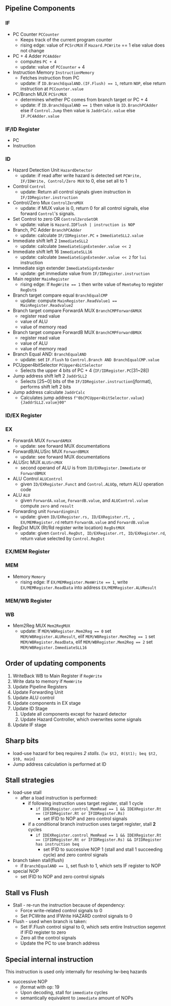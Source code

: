 
## Pipeline Components

### IF
- PC Counter `PCCounter`
  - Keeps track of the current program counter
  - rising edge: value of `PCSrcMUX` if `Hazard.PCWrite` == 1 else value does not change
- PC + 4 Adder `PC4Adder`
  - computes `PC + 4`
  - update: value of `PCCounter` + 4
- Instruction Memory `InstructionMemory`
  - Fetches instruction from PC
  - update: if `ID.BranchEqualAND.(IF.Flush) == 1`, return `NOP`, else return instruction at `PCCounter.value`
- PC/Branch MUX `PCSrcMUX`
  - determines whether PC comes from branch target or PC + 4
  - update: if `ID.BranchEqualAND == 1` then value is `ID.BranchPCAdder` else if `Control.Jump` then value is `JaddrCalc.value` else  `IF.PC4Adder.value`

### IF/ID Register
- PC
- Instruction
### ID
- Hazard Detection Unit `HazardDetector`
  - update: if read after write hazard is detected set `PCWrite, IF/IDWrite, Control/Zero MUX` to 0, else set all to 1
- Control `Control`
  - update: Return all control signals given instruction in `IF/IDRegister.instruction`
- Control/Zero Mux `ControlZeroMUX`
  - update: if MUX value is 0, return 0 for all control signals, else forward `Control`'s signals.
- Set Control to zero OR `ControlZeroSetOR`
  - update: value is `Hazard.IDFlush | instruction is NOP`
- Branch, PC Adder `BranchPCAdder`
  - update: calculate `IF/IDRegister.PC` + `ImmediateSLL2.value`
- Immediate shift left 2 `ImmediateSLL2`
  - update: calculate `ImmediateSignExtender.value << 2`
- Immediate shift left 16 `ImmediateSLL16`
  - update: calculate `ImmediateSignExtender.value << 2` for `lui` instruction
- Immediate sign extender `ImmediateSignExtender`
  - update: get immediate value from `IF/IDRegister.instruction`
- Main register `MainRegister`
  - rising edge: If `RegWrite == 1` then write value of `MemtoReg` to register `RegDst`s
- Branch target compare equal `BranchEqualCMP`
  - update: compute `MainRegister.ReadValue1 == MainRegister.Readvalue2`
- Branch target compare ForwardA MUX `BranchCMPForwardAMUX`
  - register read value
  - value of ALU
  - value of memory read
- Branch target compare ForwardB MUX `BranchCMPForwardBMUX`
  - register read value
  - value of ALU
  - value of memory read
- Branch Equal AND: `BranchEqualAND`
  - update: set `IF.Flush` to `Control.Branch AND BranchEqualCMP.value`
- PCUpper4bitSelector `PCUpper4bitSelector`
  - Selects the upper 4 bits of PC + 4 (`IF/IDRegister.PC`[31~28])
- Jump address shift left 2 `JaddrSLL2`
  - Selects [25~0] bits of the `IF/IDRegister.instruction`(jformat), performs shift left 2 bits
- Jump address calculate `JaddrCalc`
  - Calculates jump address `f"0b{PCUpper4bitSelector.value}{JaddrSLL2.value}00"`

### ID/EX Register

### EX
- ForwardA MUX `ForwardAMUX`
  - update: see forward MUX documentations
- ForwardB/ALUSrc MUX `ForwardBMUX`
  - update: see forward MUX documentations
- ALUSrc MUX `ALUSrcMUX`
  - second operand of ALU is from `ID/EXRegister.Immediate` or `ForwardBMUX`
- ALU Control `ALUControl`
  - given `ID/EXRegister.Funct` and `Control.ALUOp`, return ALU operation code
- ALU `ALU`
  - given `ForwardA.value`, `ForwardB.value`, and `ALUControl.value` compute `zero` and `result`
- Forwarding unit `ForwardingUnit`
  - update: given `ID/EXRegister.rs, ID/EXRegister.rt, , EX/MEMRegister.rd` return `ForwardA.value` and `ForwardB.value`
- RegDst MUX (Rt/Rd register write location) `RegDstMUX`
  - update: given `Control.RegDst, ID/EXRegister.rt, ID/EXRegister.rd`, return value selected by `Control.RegDst`

### EX/MEM Register

### MEM
- Memory `Memory`
  - rising edge: If `EX/MEMRegister.MemWrite == 1`, write `EX/MEMRegister.ReadData` into address `EX/MEMRegister.ALUResult`
### MEM/WB Register

### WB
- Mem2Reg MUX `Mem2RegMUX`
  - update: If `MEM/WBRegister.Mem2Reg == 0` set `MEM/WBRegister.ALUResult`, elif `MEM/WBRegister.Mem2Reg == 1` set `MEM/WBRegister.ReadData`, elif `MEM/WBRegister.Mem2Reg == 2` set `MEM/WBRegister.ImmediateSLL16`

  
## Order of updating components
1. WriteBack WB to Main Register if `RegWrite`
2. Write data to memory if `MemWrite`
3. Update Pipeline Registers
4. Update Forwarding Unit
5. Update ALU control
5. Update components in EX stage
6. Update ID Stage
   1. Update all components except for hazard detector
   2. Update Hazard Controller, which overwrites some signals
7. Update IF stage


## Sharp bits
- load-use hazard for beq requires *2 stalls*. (`lw $t2, 0($t1); beq $t2, $t0, main`)
- Jump address calculation is performed at ID


## Stall strategies
- load-use stall
  - after a load instruction is performed:
    - if following instruction uses target register, stall 1 cycle
      - `if IDEXRegister.control_MemRead == 1 && IDEXRegister.Rt == (IFIDRegister.Rt or IFIDRegister.Rs)`
        - set IFID to NOP and zero control signals
    - if a conditional branch instruction uses target register, stall **2** cycles
      - `if IDEXRegister.control_MemRead == 1 && IDEXRegister.Rt == (IFIDRegister.Rt or IFIDRegister.Rs) && IFIDRegister has instruction beq`
        - set IFID to successive NOP 1 (stall and stall 1 succeeding cycle) and zero control signals
- branch taken stall(flush)
  - if `BranchEqualAND == 1`, set flush to 1, which sets IF register to NOP
- special NOP
  - set IFID to NOP and zero control signals

## Stall vs Flush
- Stall - re-run the instruction because of dependency: 
  - Force write-related control signals to 0
  - Set PCWrite and IFWrite HAZARD control signals to 0
- Flush - used when branch is taken:
  - Set IF.Flush control signal to 0, which sets entire Instruction segemnt if IFID register to zero
  - Zero all the control signals
  - Update the PC to use branch address


## Special internal instruction
This instruction is used only internally for resolving lw-beq hazards
- successive NOP
  - jformat with op: 19
  - Upon decoding, stall for `immediate` cycles
  - semantically equivalent to `immediate` amount of NOPs